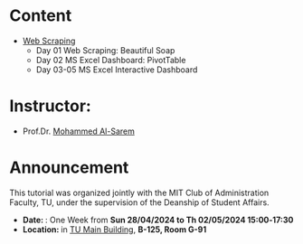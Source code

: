 # Content
* [Web Scraping](https://github.com/Moh-Sarem/Tutorials/tree/main/Web%20Scraping/README.md)
  - Day 01 Web Scraping: Beautiful Soap
  - Day 02 MS Excel Dashboard: PivotTable
  - Day 03-05 MS Excel Interactive Dashboard

# Instructor:
* Prof.Dr. [Mohammed Al-Sarem](https://sites.google.com/site/alsaremmh)

# Announcement
This tutorial was organized jointly with the MIT Club of Administration Faculty, TU, under the supervision of the Deanship of Student Affairs.<br>
 - <lo><strong> Date: </strong>: One Week from <strong> Sun 28/04/2024 to Th 02/05/2024 15:00‐17:30 </strong></lo> 
 - <lo><strong> Location: </strong> in [TU Main Building](https://goo.gl/maps/AJiEF1E7ZDnDo42r9), <strong> B-125, Room G-91 </strong></lo>
<br/>


